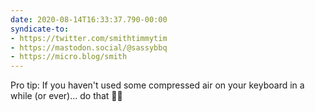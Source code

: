 ```yaml
---
date: 2020-08-14T16:33:37.790-00:00
syndicate-to:
- https://twitter.com/smithtimmytim
- https://mastodon.social/@sassybbq
- https://micro.blog/smith
---
```

Pro tip: If you haven't used some compressed air on your keyboard in a while (or ever)… do that 😬🤮

